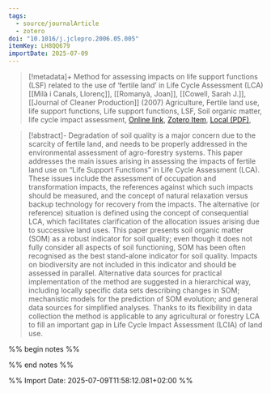 ```yaml
---
tags:
  - source/journalArticle
  - zotero
doi: "10.1016/j.jclepro.2006.05.005"
itemKey: LH8QQ679
importDate: 2025-07-09
---
```

>[!metadata]+
> Method for assessing impacts on life support functions (LSF) related to the use of ‘fertile land’ in Life Cycle Assessment (LCA)
> [[Milà i Canals, Llorenç]], [[Romanyà, Joan]], [[Cowell, Sarah J.]], 
> [[Journal of Cleaner Production]] (2007)
> Agriculture, Fertile land use, life support functions, Life support functions, LSF, Soil organic matter, life cycle impact assessment, 
> [Online link](https://www.sciencedirect.com/science/article/pii/S0959652606001600), [Zotero Item](zotero://select/library/items/LH8QQ679), [Local (PDF)](file://C:/Users/aburg/Documents/references/zotero/storage/TLSX78MB/MilaICanals2007_Methodassessinga.pdf), 

>[!abstract]-
>Degradation of soil quality is a major concern due to the scarcity of fertile land, and needs to be properly addressed in the environmental assessment of agro-forestry systems. This paper addresses the main issues arising in assessing the impacts of fertile land use on “Life Support Functions” in Life Cycle Assessment (LCA). These issues include the assessment of occupation and transformation impacts, the references against which such impacts should be measured, and the concept of natural relaxation versus backup technology for recovery from the impacts. The alternative (or reference) situation is defined using the concept of consequential LCA, which facilitates clarification of the allocation issues arising due to successive land uses. This paper presents soil organic matter (SOM) as a robust indicator for soil quality; even though it does not fully consider all aspects of soil functioning, SOM has been often recognised as the best stand-alone indicator for soil quality. Impacts on biodiversity are not included in this indicator and should be assessed in parallel. Alternative data sources for practical implementation of the method are suggested in a hierarchical way, including locally specific data sets describing changes in SOM; mechanistic models for the prediction of SOM evolution; and general data sources for simplified analyses. Thanks to its flexibility in data collection the method is applicable to any agricultural or forestry LCA to fill an important gap in Life Cycle Impact Assessment (LCIA) of land use.

%% begin notes %%

%% end notes %%

%% Import Date: 2025-07-09T11:58:12.081+02:00 %%
